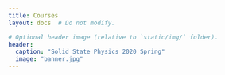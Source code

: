 ```yaml
---
title: Courses
layout: docs  # Do not modify.

# Optional header image (relative to `static/img/` folder).
header:
  caption: "Solid State Physics 2020 Spring"
  image: "banner.jpg"
---
```


